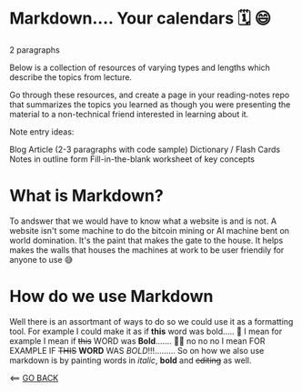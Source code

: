 # Markdown.... Your calendars :spiral_calendar:	😄 
  2 paragraphs
  
Below is a collection of resources of varying types and lengths which describe the topics from lecture.

Go through these resources, and create a page in your reading-notes repo that summarizes the topics you learned as though you were presenting the material to a non-technical friend interested in learning about it.

Note entry ideas:

Blog Article (2-3 paragraphs with code sample)
Dictionary / Flash Cards
Notes in outline form
Fill-in-the-blank worksheet of key concepts

# What is Markdown?
To andswer that we would have to know what a website is and is not. A website isn't some machine to do the bitcoin mining or AI machine bent on world domination. It's the paint that makes the gate to the house. It helps makes the walls that houses the machines at work to be user friendily for anyone to use  :sweat_smile:

# How do we use Markdown
Well there is an assortmant of ways to do so we could use it as a formatting tool. For example I could make it as if **this** word was bold..... :grimacing: I mean for example I mean if ~~this~~ WORD was **Bold**....... :man_facepalming: no no no I mean FOR EXAMPLE IF ~~THIS~~ **WORD** WAS *BOLD*!!!......... So on how we also use markdown is by painting words in  *italic*, **bold** and ~~editing~~ as well. 








<== [GO BACK](README.md)
